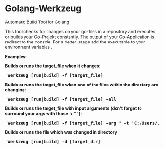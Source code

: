 # Golang-Werkzeug
Automatic Build Tool for Golang 

This tool checks for changes on your go-files in a repository and executes or builds your Go-Projekt constantly. The output of your Go-Application is redirect to the console. For a better usage add the executable to your environment variables .

<b>Examples:<b>

Builds or runs the target_file when it changes: <br>
<pre> Werkzeug [run|build] -f [target_file] </pre>

Builds or runs the target_file when one of the files within the directory are changing:<br>
<pre> Werkzeug [run|build] -f [target_file] -all </pre>

Builds or runs the target_file with input arguments (don't forget to surround your args with those -> ""):<br>
<pre> Werkzeug [run|build] -f [target_file] -arg " -t 'C:/Users/...' " </pre>

Builds or runs the file which was changed in directory <br> 
<pre> Werkzeug [run|build] -d [target_dir] </pre>





